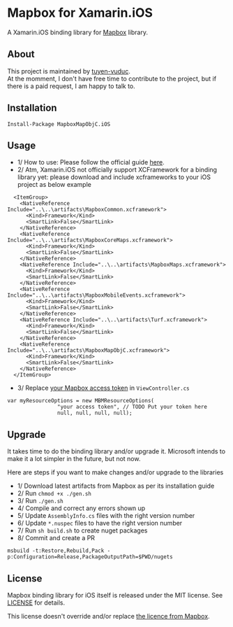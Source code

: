 # Mapbox for Xamarin.iOS
A Xamarin.iOS binding library for [Mapbox](https://www.mapbox.com/ios-sdk/) library.

## About
This project is maintained by [tuyen-vuduc](https://github.com/tuyen-vuduc).<br> 
At the momment, I don't have free time to contribute to the project, but if there is a paid request, I am happy to talk to.

## Installation

```
Install-Package MapboxMapObjC.iOS
```

## Usage

- 1/ How to use: Please follow the official guide [here](https://www.mapbox.com/ios-sdk/).
- 2/ Atm, Xamarin.iOS not officially support XCFramework for a binding library yet: please download and include xcframeworks to your iOS project as below example
```
  <ItemGroup>
    <NativeReference Include="..\..\artifacts\MapboxCommon.xcframework">
      <Kind>Framework</Kind>
      <SmartLink>False</SmartLink>
    </NativeReference>
    <NativeReference Include="..\..\artifacts\MapboxCoreMaps.xcframework">
      <Kind>Framework</Kind>
      <SmartLink>False</SmartLink>
    </NativeReference>
    <NativeReference Include="..\..\artifacts\MapboxMaps.xcframework">
      <Kind>Framework</Kind>
      <SmartLink>False</SmartLink>
    </NativeReference>
    <NativeReference Include="..\..\artifacts\MapboxMobileEvents.xcframework">
      <Kind>Framework</Kind>
      <SmartLink>False</SmartLink>
    </NativeReference>
    <NativeReference Include="..\..\artifacts\Turf.xcframework">
      <Kind>Framework</Kind>
      <SmartLink>False</SmartLink>
    </NativeReference>
    <NativeReference Include="..\..\artifacts\MapboxMapObjC.xcframework">
      <Kind>Framework</Kind>
      <SmartLink>False</SmartLink>
    </NativeReference>
  </ItemGroup>
```
- 3/ Replace [your Mapbox access token](https://account.mapbox.com/) in `ViewController.cs`
```
var myResourceOptions = new MBMResourceOptions(
                "your access token", // TODO Put your token here
                null, null, null, null);
```


## Upgrade
It takes time to do the binding library and/or upgrade it. Microsoft intends to make it a lot simpler in the future, but not now.

Here are steps if you want to make changes and/or upgrade to the libraries

- 1/ Download latest artifacts from Mapbox as per its installation guide
- 2/ Run `chmod +x ./gen.sh`
- 3/ Run `./gen.sh`
- 4/ Compile and correct any errors shown up
- 5/ Update `AssemblyInfo.cs` files with the right version number
- 6/ Update `*.nuspec` files to have the right version number
- 7/ Run `sh build.sh` to create nuget packages
- 8/ Commit and create a PR

```
msbuild -t:Restore,Rebuild,Pack -p:Configuration=Release,PackageOutputPath=$PWD/nugets
```

## License

Mapbox binding library for iOS itself is released under the MIT license.
See [LICENSE](./LICENSE) for details.

This license doesn't override and/or replace [the licence from Mapbox](./artifacts/LICENSE.md).